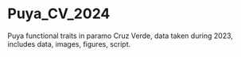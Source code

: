 # Puya_CV_2024
Puya functional traits in paramo Cruz Verde, data taken during 2023, includes data, images, figures, script.
